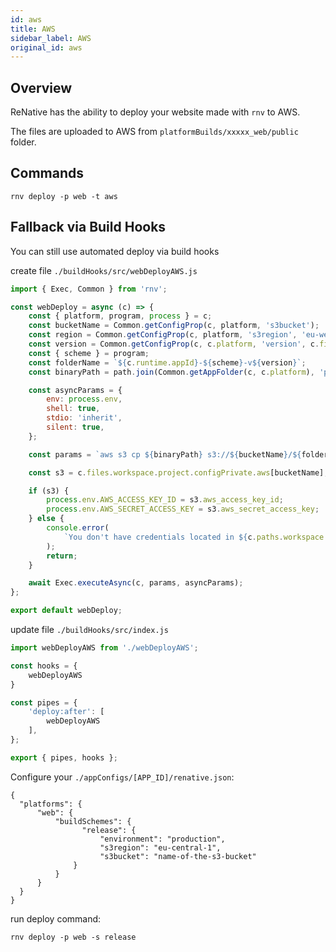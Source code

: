 ```yaml
---
id: aws
title: AWS
sidebar_label: AWS
original_id: aws
---
```


<!-- <img className="header-image" src="https://renative.org/img/ic_integrations.png" width="50" height="50" /> -->

## Overview

ReNative has the ability to deploy your website made with `rnv` to AWS.

The files are uploaded to AWS from `platformBuilds/xxxxx_web/public` folder.


## Commands

`rnv deploy -p web -t aws`


## Fallback via Build Hooks

You can still use automated deploy via build hooks

create file `./buildHooks/src/webDeployAWS.js`

```js
import { Exec, Common } from 'rnv';

const webDeploy = async (c) => {
    const { platform, program, process } = c;
    const bucketName = Common.getConfigProp(c, platform, 's3bucket');
    const region = Common.getConfigProp(c, platform, 's3region', 'eu-west-1');
    const version = Common.getConfigProp(c, c.platform, 'version', c.files.project.package.version);
    const { scheme } = program;
    const folderName = `${c.runtime.appId}-${scheme}-v${version}`;
    const binaryPath = path.join(Common.getAppFolder(c, c.platform), 'public');

    const asyncParams = {
        env: process.env,
        shell: true,
        stdio: 'inherit',
        silent: true,
    };

    const params = `aws s3 cp ${binaryPath} s3://${bucketName}/${folderName} --recursive --acl public-read --region ${region}`;

    const s3 = c.files.workspace.project.configPrivate.aws[bucketName];

    if (s3) {
        process.env.AWS_ACCESS_KEY_ID = s3.aws_access_key_id;
        process.env.AWS_SECRET_ACCESS_KEY = s3.aws_secret_access_key;
    } else {
        console.error(
            `You don't have credentials located in ${c.paths.workspace.configPrivate} for bucket ${bucketName}`
        );
        return;
    }

    await Exec.executeAsync(c, params, asyncParams);
};

export default webDeploy;
```

update file `./buildHooks/src/index.js`

```js
import webDeployAWS from './webDeployAWS';

const hooks = {
    webDeployAWS
}

const pipes = {
    'deploy:after': [
        webDeployAWS
    ],
};

export { pipes, hooks };
```

Configure your `./appConfigs/[APP_ID]/renative.json`:

```
{
  "platforms": {
      "web": {
          "buildSchemes": {
                "release": {
                    "environment": "production",
                    "s3region": "eu-central-1",
                    "s3bucket": "name-of-the-s3-bucket"
              }
          }
      }
  }
}
```

run deploy command:


`rnv deploy -p web -s release`
